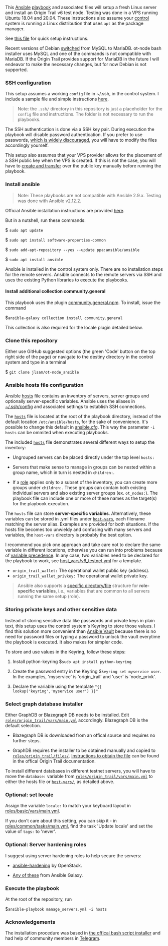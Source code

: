 This [Ansible](https://www.ansible.com/) [playbook](https://docs.ansible.com/ansible/latest/user_guide/playbooks_intro.html) and associated files will setup a fresh Linux server and install an Origin Trail v6 test node. Testing was done in a VPS running Ubuntu 18.04 and 20.04. These instructions also assume your [control](https://docs.ansible.com/ansible/latest/network/getting_started/basic_concepts.html#control-node) system is running a Linux distribution that uses `apt` as the package manager.

See [this file](quick-instructions.md) for quick setup instructions.

Recent versions of Debian [switched](https://wiki.debian.org/MySql) from MySQL to MariaDB. ot-node bash installer uses MySQL and one of the commands is not compatible with MariaDB. If the Origin Trail provides support for MariaDB in the future I will endeavor to make the necessary changes, but for now Debian is not supported.

### SSH configuration
This setup assumes a working `config` file in ~/.ssh, in the control system. I include a sample file and simple instructions [here](.ssh/).

>Note: the `.ssh/` directory in this repository is just a placeholder for the `config` file and instructions. The folder is not necessary to run the playbooks.

The SSH authentication is done via a SSH key pair. During execution the playbook will disable password authentication. If you prefer to use passwords, [which is widely discouraged](https://sectigo.com/resource-library/what-is-an-ssh-key#:~:text=An%20SSH%20key%20is%20a,and%20scalable%20method%20of%20authentication.), you will have to modify the files accordingly yourself.

This setup also assumes that your VPS provider allows for the placement of a SSH public key when the VPS is created. If this is not the case, you will have to [create and transfer](https://www.digitalocean.com/community/tutorials/how-to-set-up-ssh-keys-on-ubuntu-20-04) over the public key manually before running the playbook.

### Install ansible
> Note: These playbooks are not compatible with Ansible 2.9.x. Testing was done with Ansible v2.12.2.

Official Ansible installation instructions are provided [here](https://docs.ansible.com/ansible/latest/installation_guide/intro_installation.html).

But in a nutshell, run these commands:

  $ `sudo apt update`

  $ `sudo apt install software-properties-common`

  $ `sudo add-apt-repository --yes --update ppa:ansible/ansible`

  $ `sudo apt install ansible`

Ansible is installed in the control system only. There are no installation steps for the remote servers. Ansible connects to the remote servers via SSH and uses the existing Python libraries to execute the playbooks.

#### Install additional collection community.general

This playbook uses the plugin [community.general.npm](https://docs.ansible.com/ansible/latest/collections/community/general/npm_module.html). To install, issue the command

  $`ansible-galaxy collection install community.general`

This collection is also required for the locale plugin detailed below.

### Clone this repository

Either use GitHub suggested options (the green 'Code' button on the top right side of the page) or navigate to the destiny directory in the control system and type in a terminal

  $ `git clone jlsam/ot-node_ansible`

### Ansible hosts file configuration

Ansible [hosts](https://docs.ansible.com/ansible/latest/user_guide/intro_inventory.html) file contains an inventory of servers, server groups and optionally server-specific variables. Ansible uses the aliases in [~/.ssh/config](.ssh/config) and associated settings to establish SSH connections.

The [`hosts`](hosts) file is located at the root of the playbook directory, instead of the default location `/etc/ansible/hosts`, for the sake of convenience. It's possible to change this default in [ansible.cfg](https://docs.ansible.com/ansible/latest/reference_appendices/config.html#default-host-list). This way the parameter `-i hosts` can be ommited when executing playbooks.

The included [`hosts`](hosts) file demonstrates several different ways to setup the inventory:

- Ungrouped servers can be placed directly under the top level `hosts:`

- Servers that make sense to manage in groups can be nested within a group name, which in turn is nested in `children:`.

- If a [role](https://docs.ansible.com/ansible/latest/user_guide/playbooks_reuse_roles.html) applies only to a subset of the inventory, you can create more groups under `children:`. These groups can contain both existing individual servers and also existing server groups (ex. `ot_nodes:`). The playbook file can include one or more of these names as the target(s) for the playbook execution.

The `hosts` file can store **server-specific variables**. Alternatively, these variables can be stored in .yml files under [`host-vars`](host-vars/), each filename matching the server alias. Examples are provided for both situations. If the hosts file becomes too unwieldy and confusing with many servers and variables, the `host-vars` directory is probably the best option.

I recommend you pick one approach and take care not to declare the same variable in different locations, otherwise you can run into problems because of [variable precedence](https://docs.ansible.com/ansible/latest/user_guide/playbooks_variables.html#variable-precedence-where-should-i-put-a-variable). In any case, two variables need to be declared for the playbook to work, see [host_vars/v6_testnet.yml](host_vars/v6_testnet.yml) for a template.

- `origin_trail_wallet:` The operational wallet public key (address).
- `origin_trail_wallet_privkey:` The operational wallet private key.

>Ansible also supports a [specific directory/file](roles/origin_trail/vars/) structure for **role-specific variables**, i.e., variables that are common to all servers running the same setup (role).

### Storing private keys and other sensitive data

Instead of storing sensitive data like passwords and private keys in plain text, this setup uses the control system's Keyring to store those values. I find this solution more convenient than [Ansible Vault](https://docs.ansible.com/ansible/2.9/user_guide/vault.html#encrypt-string-for-use-in-yaml) because there is no need for password files or typing a password to unlock the vault everytime the playbook is executed. It also makes for simpler code.

To store and use values in the Keyring, follow these steps:
1. Install python-keyring $`sudo apt install python-keyring`

2. Create the password entry in the Keyring $`keyring set myservice user`. In the examples, 'myservice' is 'origin_trail' and 'user' is 'node_privk'.

3. Declare the variable using the template `"{{ lookup('keyring','myservice user') }}"`

### Select graph database installer

Either GraphDB or Blazegraph DB needs to be installed. Edit [`roles/origin_trail/vars/main.yml`](roles/origin_trail/vars/main.yml) accordingly. Blazegraph DB is the default selection.

- Blazegraph DB is downloaded from an offical source and requires no further steps.

- GraphDB requires the installer to be obtained manually and copied to [`roles/origin_trail/files/`](roles/origin_trail/files). [Instructions to obtain the file](https://docs.origintrail.io/dkg-v6-beta/testnet-node-setup-instructions/setup-instructions-dockerless) can be found in the offical Origin Trail documentation.

To install different databases in different testnet servers, you will have to move the `database:` variable from [`roles/origin_trail/vars/main.yml`](roles/origin_trail/vars/main.yml) to either the hosts file or [`host-vars/`](host-vars/), as detailed above.

### Optional: set locale

Assign the variable `locale:` to match your keyboard layout in [roles/basic/vars/main.yml](roles/basic/vars/main.yml).

If you don't care about this setting, you can skip it - in [roles/common/tasks/main.yml](roles/common/tasks/main.yml), find the task 'Update locale' and set the value of `tags:` to 'never'.

### Optional: Server hardening roles

I suggest using server hardening roles to help secure the servers:

- [ansible-hardening](https://docs.openstack.org/ansible-hardening/latest/getting-started.html) by OpenStack.

- [Any of these](https://galaxy.ansible.com/search?keywords=os-hardening&deprecated=false&order_by=-relevance) from Ansible Galaxy.

### Execute the playbook

At the root of the repository, run

  $`ansible-playbook manage_servers.yml -i hosts`

### Acknowledgements

The installation procedure was based in [the offical bash script installer](https://github.com/OriginTrail/ot-node/blob/v6/develop/installer/installer.sh) and had help of community members in [Telegram](https://t.me/otnodegroup).
